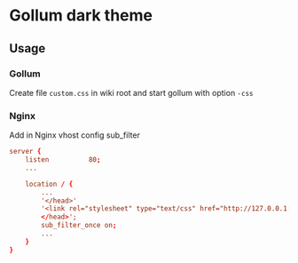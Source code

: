 # Gollum dark theme

## Usage

### Gollum

Create file `custom.css` in wiki root and start gollum with option `-css`

### Nginx

Add in Nginx vhost config sub_filter

```conf
server {
    listen          80;
    ...

    location / {
        ...
        '</head>'
        '<link rel="stylesheet" type="text/css" href="http://127.0.0.1:8081/custom.css">
        </head>';
        sub_filter_once on;
        ...
    }
}
```